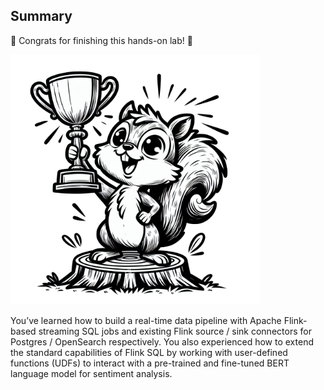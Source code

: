 ## Summary

👋 Congrats for finishing this hands-on lab! 🎉

<img src="./images/summary/happy_squirrel.png" alt="Happy Flink Squirrel" width="400"/>

You’ve learned how to build a real-time data pipeline with Apache Flink-based streaming SQL jobs and existing Flink source / sink connectors for Postgres / OpenSearch respectively. You also experienced how to extend the standard capabilities of Flink SQL by working with user-defined functions (UDFs) to interact with a pre-trained and fine-tuned BERT language model for sentiment analysis.
